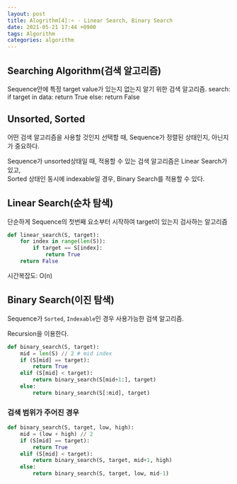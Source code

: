 ```yaml
---
layout: post
title: Alogrithm[4]:⭐ - Linear Search, Binary Search 
date: 2021-05-21 17:44 +0900
tags: Algorithm
categories: algorithm
---
```


## Searching Algorithm(검색 알고리즘)

Sequence안에 특정 target value가 있는지 없는지 알기 위한 검색 알고리즘.
search:
    if target in data:
        return True
    else:
        return False

## Unsorted, Sorted

어떤 검색 알고리즘을 사용할 것인지 선택할 때, Sequence가 정렬된 상태인지, 아닌지가 중요하다.

Sequence가 unsorted상태일 때, 적용할 수 있는 검색 알고리즘은 Linear Search가 있고,  
Sorted 상태인 동시에 indexable일 경우, Binary Search를 적용할 수 있다.

## Linear Search(순차 탐색)

단순하게 Sequence의 첫번째 요소부터 시작하여 target이 있는지 검사하는 알고리즘

```py
def linear_search(S, target):
    for index in range(len(S)):
        if target == S[index]:
            return True
    return False
```

시간복잡도: O(n)

## Binary Search(이진 탐색)

Sequence가 `Sorted`, `Indexable`인 경우 사용가능한 검색 알고리즘.

Recursion을 이용한다.

```py
def binary_search(S, target):
    mid = len(S) // 2 # mid index
    if (S[mid] == target):
        return True
    elif (S[mid] < target):
        return binary_search(S[mid+1:], target)
    else:
        return binary_search(S[:mid], target)
```

### 검색 범위가 주어진 경우

```py
def binary_search(S, target, low, high):
    mid = (low + high) // 2
    if (S[mid] == target):
        return True
    elif (S[mid] < target):
        return binary_search(S, target, mid+1, high)
    else:
        return binary_search(S, target, low, mid-1)

```
